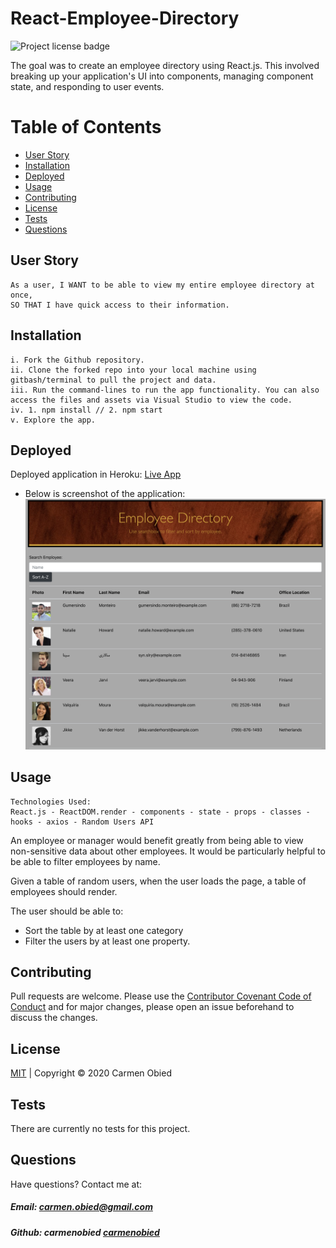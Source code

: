# React-Employee-Directory

![Project license badge](https://img.shields.io/badge/license-MIT-brightgreen)

The goal was to create an employee directory using React.js. This involved breaking up your application's UI into components, managing component state, and responding to user events. 

# Table of Contents
  * [User Story](#User-Story)
  * [Installation](#Installation)
  * [Deployed](#Deployed)
  * [Usage](#Usage)
  * [Contributing](#Contributing)
  * [License](#License)
  * [Tests](#License)
  * [Questions](#Questions)

## User Story
```
As a user, I WANT to be able to view my entire employee directory at once,
SO THAT I have quick access to their information.
```

## Installation
```
i. Fork the Github repository.
ii. Clone the forked repo into your local machine using gitbash/terminal to pull the project and data.
iii. Run the command-lines to run the app functionality. You can also access the files and assets via Visual Studio to view the code. 
iv. 1. npm install // 2. npm start
v. Explore the app.
```
## Deployed
Deployed application in Heroku: [Live App](https://stark-temple-41888.herokuapp.com/)

* Below is screenshot of the application:
![Directory Screenshot](./assets/DirectoryScreenshot.png)

## Usage
```
Technologies Used:
React.js - ReactDOM.render - components - state - props - classes - hooks - axios - Random Users API
```
An employee or manager would benefit greatly from being able to view non-sensitive data about other employees. It would be particularly helpful to be able to filter employees by name.

Given a table of random users, when the user loads the page, a table of employees should render. 

The user should be able to:
  * Sort the table by at least one category
  * Filter the users by at least one property.

## Contributing
Pull requests are welcome. Please use the [Contributor Covenant Code of Conduct](https://www.contributor-covenant.org/version/2/0/code_of_conduct/code_of_conduct.md) and for major changes, please open an issue beforehand to discuss the changes.

## License 
[MIT](https://github.com/carmenobied/Workout-Tracker/blob/master/LICENSE) | Copyright © 2020 Carmen Obied

## Tests 
There are currently no tests for this project.

## Questions  
Have questions? Contact me at:
##### Email: carmen.obied@gmail.com
##### Github:  **carmenobied** [carmenobied](https://github.com/carmenobied)